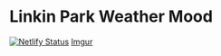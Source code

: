 # Linkin Park Weather Mood
[![Netlify Status](https://api.netlify.com/api/v1/badges/d295122e-5a68-4114-8fa7-f23b595fe079/deploy-status)](https://app.netlify.com/sites/linkin-park-weather-mood/deploys)
[Imgur](https://imgur.com/pmIqqtu)
